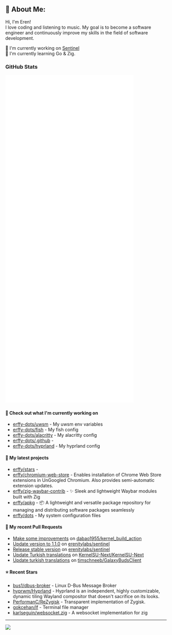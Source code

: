 ## 💫 About Me:
Hi, I'm Eren!<br>
I love coding and listening to music. My goal is to become a software engineer and continuously improve my skills in the field of software development.

📝 I'm currently working on [Sentinel](https://github.com/erenitylabs/sentinel) <br>
🌱 I'm currently learning Go & Zig.

### GitHub Stats

<p align="left"><img src="https://raw.githubusercontent.com/erffy/erffy/main/github-metrics.svg" /></p>

#### 👷 Check out what I'm currently working on

- [erffy-dots/uwsm](https://github.com/erffy-dots/uwsm) - My uwsm env variables
- [erffy-dots/fish](https://github.com/erffy-dots/fish) - My fish config
- [erffy-dots/alacritty](https://github.com/erffy-dots/alacritty) - My alacritty config
- [erffy-dots/.github](https://github.com/erffy-dots/.github) - 
- [erffy-dots/hyprland](https://github.com/erffy-dots/hyprland) - My hyprland config
#### 🌱 My latest projects

- [erffy/stars](https://github.com/erffy/stars) - 
- [erffy/chromium-web-store](https://github.com/erffy/chromium-web-store) - Enables installation of Chrome Web Store extensions in UnGoogled Chromium. Also provides semi-automatic extension updates.
- [erffy/zig-waybar-contrib](https://github.com/erffy/zig-waybar-contrib) - ✨ Sleek and lightweight Waybar modules built with Zig
- [erffy/apkg](https://github.com/erffy/apkg) - 📦 A lightweight and versatile package repository for managing and distributing software packages seamlessly
- [erffy/dots](https://github.com/erffy/dots) - My system configuration files
#### 🔨 My recent Pull Requests

- [Make some improvements](https://github.com/dabao1955/kernel_build_action/pull/119) on [dabao1955/kernel_build_action](https://github.com/dabao1955/kernel_build_action)
- [Update version to 1.1.0](https://github.com/erenitylabs/sentinel/pull/6) on [erenitylabs/sentinel](https://github.com/erenitylabs/sentinel)
- [Release stable version](https://github.com/erenitylabs/sentinel/pull/1) on [erenitylabs/sentinel](https://github.com/erenitylabs/sentinel)
- [Update Turkish translations](https://github.com/KernelSU-Next/KernelSU-Next/pull/162) on [KernelSU-Next/KernelSU-Next](https://github.com/KernelSU-Next/KernelSU-Next)
- [Update turkish translations](https://github.com/timschneeb/GalaxyBudsClient/pull/591) on [timschneeb/GalaxyBudsClient](https://github.com/timschneeb/GalaxyBudsClient)
#### ⭐ Recent Stars

- [bus1/dbus-broker](https://github.com/bus1/dbus-broker) - Linux D-Bus Message Broker
- [hyprwm/Hyprland](https://github.com/hyprwm/Hyprland) - Hyprland is an independent, highly customizable, dynamic tiling Wayland compositor that doesn&#39;t sacrifice on its looks.
- [PerformanC/ReZygisk](https://github.com/PerformanC/ReZygisk) - Transparent implementation of Zygisk.
- [gokcehan/lf](https://github.com/gokcehan/lf) - Terminal file manager
- [karlseguin/websocket.zig](https://github.com/karlseguin/websocket.zig) - A websocket implementation for zig

---
[![](https://visitcount.itsvg.in/api?id=erffy&icon=5&color=13)](https://visitcount.itsvg.in)
